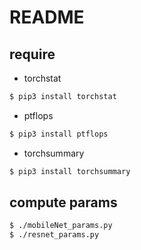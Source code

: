 # README


## require

- torchstat

```bash
$ pip3 install torchstat 
```

- ptflops

```bash
$ pip3 install ptflops
```

- torchsummary

```bash
$ pip3 install torchsummary
```

## compute params

```bash
$ ./mobileNet_params.py 
$ ./resnet_params.py
```
